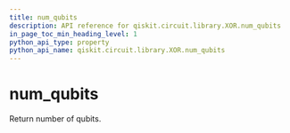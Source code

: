 ```yaml
---
title: num_qubits
description: API reference for qiskit.circuit.library.XOR.num_qubits
in_page_toc_min_heading_level: 1
python_api_type: property
python_api_name: qiskit.circuit.library.XOR.num_qubits
---
```


# num\_qubits

Return number of qubits.

